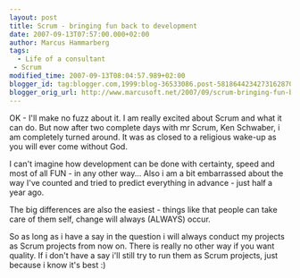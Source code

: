 ```yaml
---
layout: post
title: Scrum - bringing fun back to development
date: 2007-09-13T07:57:00.000+02:00
author: Marcus Hammarberg
tags:
  - Life of a consultant
 - Scrum
modified_time: 2007-09-13T08:04:57.989+02:00
blogger_id: tag:blogger.com,1999:blog-36533086.post-5818644234273162870
blogger_orig_url: http://www.marcusoft.net/2007/09/scrum-bringing-fun-back-to-development.html
---
```


OK - I'll make no fuzz about it. I am really excited about Scrum and
what it can do. But now after two complete days with <span
id="SPELLING_ERROR_0" class="blsp-spelling-error">mr Scrum, Ken
Schwaber,
i am completely turned around. It was as closed to a religious wake-up
as you will ever come without God.

I can't imagine how development can be done with certainty, speed and
most of all FUN - in any other way... Also i am a bit embarrassed about
the way I've counted and tried to predict everything in advance - just
half a year ago.

The big differences are also the easiest - things like that people can
take care of them self, change will always
(ALWAYS) occur.

So as long as i have a say in the question i will always conduct my
projects as Scrum projects from now on. There is really no other way if
you want quality. If i don't have a say i'll still try to run them as Scrum
projects, just because i know it's best :)
